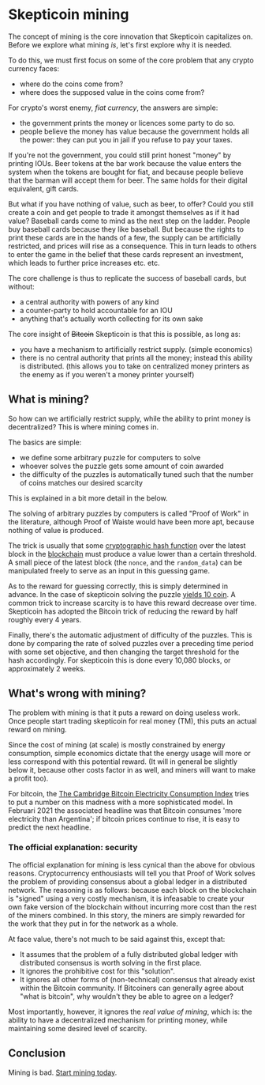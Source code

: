 # Skepticoin mining

The concept of mining is the core innovation that Skepticoin capitalizes on. Before we explore what mining _is_, let's
first explore why it is needed.

To do this, we must first focus on some of the core problem that any crypto currency faces:

* where do the coins come from?
* where does the supposed value in the coins come from?

For crypto's worst enemy, _fiat currency_, the answers are simple:

* the government prints the money or licences some party to do so.
* people believe the money has value because the government holds all the power: they can put you in
  jail if you refuse to pay your taxes.

If you're not the government, you could still print honest "money" by printing IOUs. Beer tokens at the bar work
because the value enters the system when the tokens are bought for fiat, and because people believe that the barman will
accept them for beer. The same holds for their digital equivalent, gift cards.

But what if you have nothing of value, such as beer, to offer? Could you still create a coin and get people to trade it
amongst themselves as if it had value? Baseball cards come to mind as the next step on the ladder. People buy baseball
cards because they like baseball. But because the rights to print these cards are in the hands of a few, the supply can
be artificially restricted, and prices will rise as a consequence. This in turn leads to others to enter the game in
the belief that these cards represent an investment, which leads to further price increases etc. etc.

The core challenge is thus to replicate the success of baseball cards, but without:

* a central authority with powers of any kind
* a counter-party to hold accountable for an IOU
* anything that's actually worth collecting for its own sake

The core insight of ~~Bitcoin~~ Skepticoin is that this is possible, as long as:

* you have a mechanism to artificially restrict supply. (simple economics)
* there is no central authority that prints all the money; instead this ability is distributed. (this allows you to take
  on centralized money printers as the enemy as if you weren't a money printer yourself)

## What is mining?

So how can we artificially restrict supply, while the ability to print money is decentralized? This is where mining
comes in.

The basics are simple:

* we define some arbitrary puzzle for computers to solve
* whoever solves the puzzle gets some amount of coin awarded
* the difficulty of the puzzles is automatically tuned such that the number of coins matches our desired scarcity

This is explained in a bit more detail in the below.

The solving of arbitrary puzzles by computers is called "Proof of Work" in the literature, although Proof of Waiste
would have been more apt, because nothing of value is produced.

The trick is usually that some [cryptographic hash function](https://en.wikipedia.org/wiki/Cryptographic_hash_function)
over the latest block in the [blockchain](https://en.wikipedia.org/wiki/Blockchain) must produce a value lower than a
certain threshold. A small piece of the latest block (the `nonce`, and the `random_data`) can be manipulated freely to
serve as an input in this guessing game.

As to the reward for guessing correctly, this is simply determined in advance. In the case of skepticoin solving the
puzzle [yields 10 coin](params.md). A common trick to increase scarcity is to have this reward decrease over time.
Skepticoin has adopted the Bitcoin trick of reducing the reward by half roughly every 4 years.

Finally, there's the automatic adjustment of difficulty of the puzzles. This is done by comparing the rate of solved
puzzles over a preceding time period with some set objective, and then changing the target threshold for the hash
accordingly. For skepticoin this is done every 10,080 blocks, or approximately 2 weeks.

## What's wrong with mining?

The problem with mining is that it puts a reward on doing useless work. Once people start trading skepticoin for real
money (TM), this puts an actual reward on mining.

Since the cost of mining (at scale) is mostly constrained by energy consumption, simple economics dictate that the
energy usage will more or less correspond with this potential reward. (It will in general be slightly below it, because
other costs factor in as well, and miners will want to make a profit too).

For bitcoin, the [The Cambridge Bitcoin Electricity Consumption Index](https://cbeci.org/) tries to put a number on this
madness with a more sophisticated model. In Februari 2021 the associated headline was that Bitcoin consumes 'more
electricity than Argentina'; if bitcoin prices continue to rise, it is easy to predict the next headline.

### The official explanation: security

The official explanation for mining is less cynical than the above for obvious reasons. Cryptocurrency enthousiasts
will tell you that Proof of Work solves the problem of providing consensus about a global ledger in a distributed
network. The reasoning is as follows: because each block on the blockchain is "signed" using a very costly mechanism,
it is infeasable to create your own fake version of the blockchain without incurring more cost than the rest of the
miners combined. In this story, the miners are simply rewarded for the work that they put in for the network as a whole.

At face value, there's not much to be said against this, except that:

* It assumes that the problem of a fully distributed global ledger with distributed consensus is worth solving in the
  first place.
* It ignores the prohibitive cost for this "solution".
* It ignores all other forms of (non-technical) consensus that already exist within the Bitcoin community. If Bitcoiners
  can generally agree about "what is bitcoin", why wouldn't they be able to agree on a ledger?

Most importantly, however, it ignores the _real value of mining_, which is: the ability to have a decentralized
mechanism for printing money, while maintaining some desired level of scarcity.

## Conclusion

Mining is bad. [Start mining today](../README.md).
